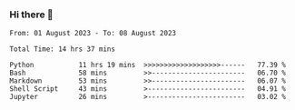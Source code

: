 ### Hi there 👋

<!--
**ututono/ututono** is a ✨ _special_ ✨ repository because its `README.md` (this file) appears on your GitHub profile.

Here are some ideas to get you started:

- 🔭 I’m currently working on ...
- 🌱 I’m currently learning ...
- 👯 I’m looking to collaborate on ...
- 🤔 I’m looking for help with ...
- 💬 Ask me about ...
- 📫 How to reach me: ...
- 😄 Pronouns: ...
- ⚡ Fun fact: ...
-->



<!--START_SECTION:waka-->

```text
From: 01 August 2023 - To: 08 August 2023

Total Time: 14 hrs 37 mins

Python           11 hrs 19 mins  >>>>>>>>>>>>>>>>>>>------   77.39 %
Bash             58 mins         >>-----------------------   06.70 %
Markdown         53 mins         >>-----------------------   06.07 %
Shell Script     43 mins         >------------------------   04.91 %
Jupyter          26 mins         >------------------------   03.02 %
```

<!--END_SECTION:waka-->
